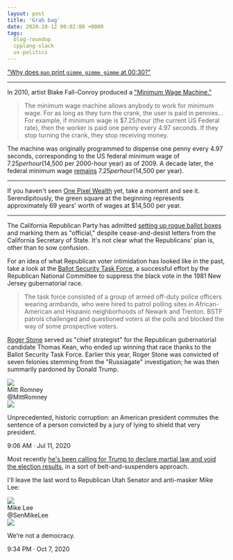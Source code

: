 ```yaml
---
layout: post
title: 'Grab bag'
date: 2020-10-12 00:02:00 +0000
tags:
  blog-roundup
  cpplang-slack
  us-politics
---
```


["Why does `man` print `gimme gimme gimme` at 00:30?"](https://unix.stackexchange.com/questions/405783/why-does-man-print-gimme-gimme-gimme-at-0030)

----

In 2010, artist Blake Fall-Conroy produced a ["Minimum Wage Machine."](https://www.blakefallconroy.com/minimum-wage-machine.html)

> The minimum wage machine allows anybody to work for minimum wage. For as long as they turn the crank,
> the user is paid in pennies... For example, if minimum wage is $7.25/hour (the current US Federal rate),
> then the worker is paid one penny every 4.97 seconds. If they stop turning the crank, they stop
> receiving money.

The machine was originally programmed to dispense one penny every 4.97 seconds, corresponding to the
US federal minimum wage of $7.25 per hour ($14,500 per 2000-hour year) as of 2009.
A decade later, the federal minimum wage [remains](https://www.dol.gov/agencies/whd/minimum-wage/history)
$7.25 per hour ($14,500 per year).

----

If you haven't seen [One Pixel Wealth](https://mkorostoff.github.io/1-pixel-wealth/) yet,
take a moment and see it. Serendipitously, the green square at the beginning represents
approximately 69 years' worth of wages at $14,500 per year.

----

The California Republican Party has admitted
[setting up rogue ballot boxes](https://www.npr.org/2020/10/12/923119170/california-officials-tell-state-gop-to-stop-distributing-ballot-drop-boxes)
and marking them as "official," despite cease-and-desist letters from the California Secretary of State.
It's not clear what the Republicans' plan is, other than to sow confusion.

For an idea of what Republican voter intimidation has looked like in the past, take a look at
the [Ballot Security Task Force](https://en.wikipedia.org/wiki/Ballot_Security_Task_Force),
a successful effort by the Republican National Committee to suppress the black vote in the
1981 New Jersey gubernatorial race.

> The task force consisted of a group of armed off-duty police officers wearing armbands,
> who were hired to patrol polling sites in African-American and Hispanic neighborhoods of Newark and Trenton.
> BSTF patrols challenged and questioned voters at the polls and blocked the way of some prospective voters.

[Roger Stone](https://en.wikipedia.org/wiki/Roger_Stone) served as "chief strategist"
for the Republican gubernatorial candidate Thomas Kean, who ended up winning that race
thanks to the Ballot Security Task Force.
Earlier this year, Roger Stone was convicted of seven felonies stemming from the "Russiagate"
investigation; he was then summarily pardoned by Donald Trump.

<div class="fake-tweet">
  <div>
    <div class="fake-tweet-firstline">
      <div>
        <a href="https://twitter.com/MittRomney"><img src="/blog/images/twitter-avatar-MittRomney.jpg" class="fake-tweet-avatar"/></a>
      </div>
      <div class="fake-tweet-byline">Mitt Romney<br><span class="fake-tweet-light">@MittRomney</span></div>
      <a href="https://twitter.com/MittRomney/status/1281937795616067586"><img src="/blog/images/twitter-logo.svg"/></a>
    </div>
    <p>Unprecedented, historic corruption: an American president commutes the sentence
    of a person convicted by a jury of lying to shield that very president.</p>
    <p class="fake-tweet-light">9:06 AM · Jul 11, 2020</p>
  </div>
</div>

Most recently [he's been calling for Trump to declare martial law and
void the election results](https://www.huffpost.com/entry/roger-stone-martial-law-donald-trump-election_n_5f5d3e28c5b62874bc1dd6d2),
in a sort of belt-and-suspenders approach.

I'll leave the last word to Republican Utah Senator and anti-masker Mike Lee:

<div class="fake-tweet">
  <div>
    <div class="fake-tweet-firstline">
      <div>
        <a href="https://twitter.com/SenMikeLee"><img src="/blog/images/twitter-avatar-SenMikeLee.jpg" class="fake-tweet-avatar"/></a>
      </div>
      <div class="fake-tweet-byline">Mike Lee<br><span class="fake-tweet-light">@SenMikeLee</span></div>
      <a href="https://twitter.com/SenMikeLee/status/1314016169993670656"><img src="/blog/images/twitter-logo.svg"/></a>
    </div>
    <p>We’re not a democracy.</p>
    <p class="fake-tweet-light">9:34 PM · Oct 7, 2020</p>
  </div>
</div>
